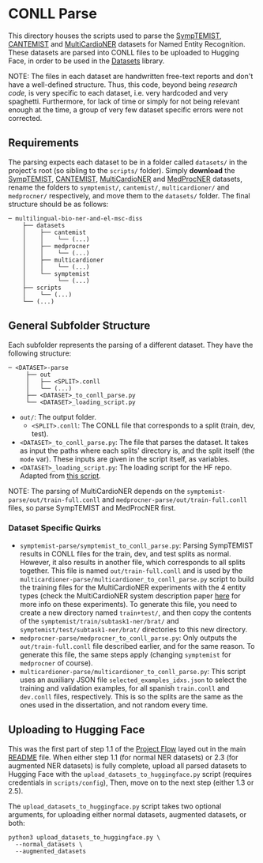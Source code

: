 # CONLL Parse

This directory houses the scripts used to parse the [SympTEMIST](https://temu.bsc.es/symptemist/), [CANTEMIST](https://temu.bsc.es/cantemist/) and [MultiCardioNER](https://temu.bsc.es/multicardioner/) datasets for Named Entity Recognition. These datasets are parsed into CONLL files to be uploaded to Hugging Face, in order to be used in the [Datasets](https://huggingface.co/docs/datasets/index) library.

NOTE: The files in each dataset are handwritten free-text reports and don't have a well-defined structure. Thus, this code, beyond being _research code_, is very specific to each dataset, i.e. very hardcoded and very spaghetti. Furthermore, for lack of time or simply for not being relevant enough at the time, a group of very few dataset specific errors were not corrected.

## Requirements

The parsing expects each dataset to be in a folder called `datasets/` in the project's root (so sibling to the `scripts/` folder). Simply **download** the [SympTEMIST](https://zenodo.org/records/10635215), [CANTEMIST](https://zenodo.org/records/3978041),  [MultiCardioNER](https://zenodo.org/records/11368861) and [MedProcNER](https://zenodo.org/records/8224056) datasets, rename the folders to `symptemist/`, `cantemist/`, `multicardioner/` and `medprocner/` respectively, and move them to the `datasets/` folder. The final structure should be as follows:

```
─ multilingual-bio-ner-and-el-msc-diss
    ├── datasets
    │    ├── cantemist
    │    │    └── (...)
    │    ├── medprocner
    │    │    └── (...)
    │    ├── multicardioner
    │    │    └── (...)
    │    └── symptemist
    │         └── (...)
    ├── scripts
    │    └── (...)
    └── (...)
```

## General Subfolder Structure

Each subfolder represents the parsing of a different dataset. They have the following structure:

```
─ <DATASET>-parse
     ├── out
     │   ├── <SPLIT>.conll
     │   └── (...)
     ├── <DATASET>_to_conll_parse.py
     └── <DATASET>_loading_script.py
```

- `out/`: The output folder.
  - `<SPLIT>.conll`: The CONLL file that corresponds to a split (train, dev, test).
- `<DATASET>_to_conll_parse.py`: The file that parses the dataset. It takes as input the paths where each splits' directory is, and the split itself (the `mode` var). These inputs are given in the script itself, as variables. 
- `<DATASET>_loading_script.py`: The loading script for the HF repo. Adapted from [this script](https://huggingface.co/datasets/PlanTL-GOB-ES/cantemist-ner/blob/main/cantemist-ner.py).

NOTE: The parsing of MultiCardioNER depends on the `symptemist-parse/out/train-full.conll` and `medprocner-parse/out/train-full.conll` files, so parse SympTEMIST and MedProcNER first.


### Dataset Specific Quirks

- `symptemist-parse/symptemist_to_conll_parse.py`: Parsing SympTEMIST results in CONLL files for the train, dev, and test splits as normal. However, it also results in another file, which corresponds to all splits together. This file is named `out/train-full.conll` and is used by the `multicardioner-parse/multicardioner_to_conll_parse.py` script to build the training files for the MultiCardioNER experiments with the 4 entity types (check the MultiCardioNER system description paper [here](https://ceur-ws.org/Vol-3740/paper-11.pdf) for more info on these experiments). To generate this file, you need to create a new directory named `train+test/`, and then copy the contents of the `symptemist/train/subtask1-ner/brat/` and `symptemist/test/subtask1-ner/brat/` directories to this new directory.
- `medprocner-parse/medprocner_to_conll_parse.py`: Only outputs the `out/train-full.conll` file described earlier, and for the same reason. To generate this file, the same steps apply (changing `symptemist` for `medprocner` of course).
- `multicardioner-parse/multicardioner_to_conll_parse.py`: This script uses an auxiliary JSON file `selected_examples_idxs.json` to select the training and validation examples, for all spanish `train.conll` and `dev.conll` files, respectively. This is so the splits are the same as the ones used in the dissertation, and not random every time.

## Uploading to Hugging Face

This was the first part of step 1.1 of the [Project Flow](../../../README.md#project-flow) layed out in the main [README](../../../README.md) file. When either step 1.1 (for normal NER datasets) or 2.3 (for augmented NER datasets) is fully complete, upload all parsed datasets to Hugging Face with the `upload_datasets_to_huggingface.py` script (requires credentials in `scripts/config`), Then, move on to the next step (either 1.3 or 2.5).

The `upload_datasets_to_huggingface.py` script takes two optional arguments, for uploading either normal datasets, augmented datasets, or both:

```
python3 upload_datasets_to_huggingface.py \
  --normal_datasets \
  --augmented_datasets
```
